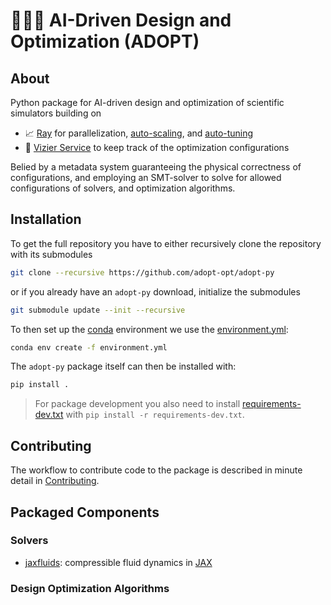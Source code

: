 # 🤖🌊🚀 AI-Driven Design and Optimization (ADOPT)

## About

Python package for AI-driven design and optimization of scientific simulators building on

* 📈 [Ray](https://www.ray.io) for parallelization, [auto-scaling](https://docs.ray.io/en/latest/cluster/getting-started.html), and [auto-tuning](https://docs.ray.io/en/latest/tune/index.html)
* 🤖 [Vizier Service](https://github.com/google/vizier) to keep track of the optimization configurations

Belied by a metadata system guaranteeing the physical correctness of configurations, and employing an SMT-solver to solve for allowed configurations of solvers, and optimization algorithms.

## Installation

To get the full repository you have to either recursively clone the repository with its submodules

```bash
git clone --recursive https://github.com/adopt-opt/adopt-py
```

or if you already have an `adopt-py` download, initialize the submodules

```bash
git submodule update --init --recursive
```

To then set up the [conda](https://conda.io/projects/conda/en/latest/index.html) environment we use the [environment.yml](./environment.yml):

```bash
conda env create -f environment.yml
```

The `adopt-py` package itself can then be installed with:

```bash
pip install .
```

> For package development you also need to install [requirements-dev.txt](./requirements-dev.txt) with `pip install -r requirements-dev.txt`.

## Contributing

The workflow to contribute code to the package is described in minute detail in [Contributing](./CONTRIBUTING.md).

## Packaged Components

### Solvers

* [jaxfluids](https://github.com/tumaer/jaxfluids): compressible fluid dynamics in [JAX](https://github.com/google/jax)

### Design Optimization Algorithms
